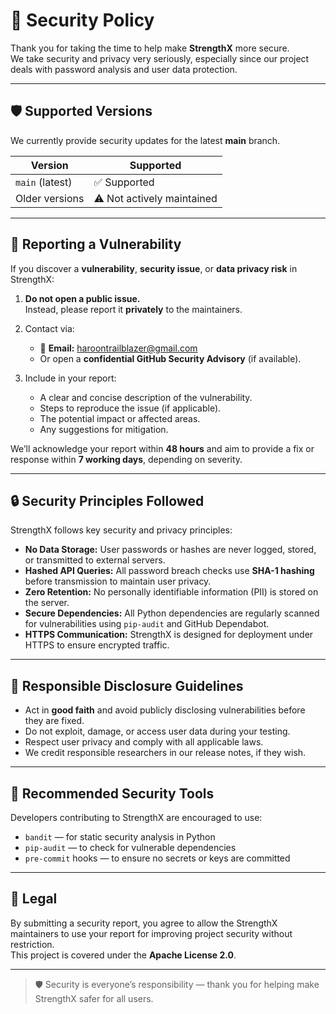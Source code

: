 # 🔐 Security Policy

Thank you for taking the time to help make **StrengthX** more secure.  
We take security and privacy very seriously, especially since our project deals with password analysis and user data protection.

---

## 🛡️ Supported Versions

We currently provide security updates for the latest **main** branch.

| Version | Supported |
|----------|------------|
| `main` (latest) | ✅ Supported |
| Older versions | ⚠️ Not actively maintained |

---

## 🚨 Reporting a Vulnerability

If you discover a **vulnerability**, **security issue**, or **data privacy risk** in StrengthX:

1. **Do not open a public issue.**  
   Instead, please report it **privately** to the maintainers.

2. Contact via:
   - 📧 **Email:** [haroontrailblazer@gmail.com](mailto:haroontrailblazer@gmail.com)
   - Or open a **confidential GitHub Security Advisory** (if available).

3. Include in your report:
   - A clear and concise description of the vulnerability.
   - Steps to reproduce the issue (if applicable).
   - The potential impact or affected areas.
   - Any suggestions for mitigation.

We’ll acknowledge your report within **48 hours** and aim to provide a fix or response within **7 working days**, depending on severity.

---

## 🔒 Security Principles Followed

StrengthX follows key security and privacy principles:

- **No Data Storage:** User passwords or hashes are never logged, stored, or transmitted to external servers.  
- **Hashed API Queries:** All password breach checks use **SHA-1 hashing** before transmission to maintain user privacy.  
- **Zero Retention:** No personally identifiable information (PII) is stored on the server.  
- **Secure Dependencies:** All Python dependencies are regularly scanned for vulnerabilities using `pip-audit` and GitHub Dependabot.  
- **HTTPS Communication:** StrengthX is designed for deployment under HTTPS to ensure encrypted traffic.

---

## 🧠 Responsible Disclosure Guidelines

- Act in **good faith** and avoid publicly disclosing vulnerabilities before they are fixed.  
- Do not exploit, damage, or access user data during your testing.  
- Respect user privacy and comply with all applicable laws.  
- We credit responsible researchers in our release notes, if they wish.

---

## 🧩 Recommended Security Tools

Developers contributing to StrengthX are encouraged to use:
- `bandit` — for static security analysis in Python  
- `pip-audit` — to check for vulnerable dependencies  
- `pre-commit` hooks — to ensure no secrets or keys are committed

---

## 📜 Legal

By submitting a security report, you agree to allow the StrengthX maintainers to use your report for improving project security without restriction.  
This project is covered under the **Apache License 2.0**.

---

> 🛡️ Security is everyone’s responsibility — thank you for helping make StrengthX safer for all users.
